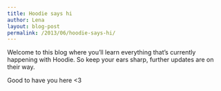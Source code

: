 ```yaml
---
title: Hoodie says hi
author: Lena
layout: blog-post
permalink: /2013/06/hoodie-says-hi/
---
```

Welcome to this blog where you&#8217;ll learn everything that&#8217;s currently happening with Hoodie. So keep your ears sharp, further updates are on their way.

Good to have you here <3
